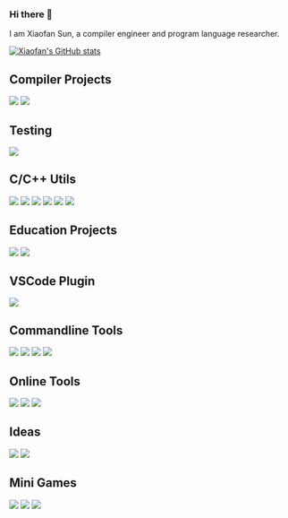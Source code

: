 ### Hi there 👋

<!--
**sunxfancy/sunxfancy** is a ✨ _special_ ✨ repository because its `README.md` (this file) appears on your GitHub profile.

Here are some ideas to get you started:

- 🔭 I’m currently working on ...
- 🌱 I’m currently learning ...
- 👯 I’m looking to collaborate on ...
- 🤔 I’m looking for help with ...
- 💬 Ask me about ...
- 📫 How to reach me: ...
- 😄 Pronouns: ...
- ⚡ Fun fact: ...
-->

I am Xiaofan Sun, a compiler engineer and program language researcher. 

[![Xiaofan's GitHub stats](https://github-readme-stats-sunxfancy.vercel.app/api?username=sunxfancy)](https://github.com/sunxfancy)


## Compiler Projects
[![](https://github-readme-stats-sunxfancy.vercel.app/api/pin/?username=elite-lang&repo=Elite)](https://github.com/elite-lang/Elite) [![](https://github-readme-stats-sunxfancy.vercel.app/api/pin/?username=elite-lang&repo=RedApple)](https://github.com/elite-lang/RedApple) 

## Testing
[![](https://github-readme-stats-sunxfancy.vercel.app/api/pin/?username=sunxfancy&repo=zeroerr)](https://github.com/sunxfancy/zeroerr) 

## C/C++ Utils
[![](https://github-readme-stats-sunxfancy.vercel.app/api/pin/?username=sunxfancy&repo=ExIconv)](https://github.com/sunxfancy/ExIconv) [![](https://github-readme-stats-sunxfancy.vercel.app/api/pin/?username=sunxfancy&repo=estring)](https://github.com/sunxfancy/estring)  [![](https://github-readme-stats-sunxfancy.vercel.app/api/pin/?username=sunxfancy&repo=DSViz)](https://github.com/sunxfancy/DSViz) [![](https://github-readme-stats-sunxfancy.vercel.app/api/pin/?username=sunxfancy&repo=VKBuilder)](https://github.com/sunxfancy/VKBuilder) [![](https://github-readme-stats-sunxfancy.vercel.app/api/pin/?username=sunxfancy&repo=SmartPtr)](https://github.com/sunxfancy/SmartPtr) [![](https://github-readme-stats-sunxfancy.vercel.app/api/pin/?username=sunxfancy&repo=Clist)](https://github.com/sunxfancy/Clist) 

## Education Projects
[![](https://github-readme-stats-sunxfancy.vercel.app/api/pin/?username=PoEdu&repo=DarkArtsNexus)](https://github.com/PoEdu/DarkArtsNexus) [![](https://github-readme-stats-sunxfancy.vercel.app/api/pin/?username=sunxfancy&repo=llvm-cn)](https://github.com/sunxfancy/llvm-cn) 

## VSCode Plugin
[![](https://github-readme-stats-sunxfancy.vercel.app/api/pin/?username=sunxfancy&repo=vscode-llvm)](https://github.com/sunxfancy/vscode-llvm) 

## Commandline Tools
[![](https://github-readme-stats-sunxfancy.vercel.app/api/pin/?username=sunxfancy&repo=CodeFactory)](https://github.com/sunxfancy/CodeFactory) [![](https://github-readme-stats-sunxfancy.vercel.app/api/pin/?username=sunxfancy&repo=UMake)](https://github.com/sunxfancy/UMake) [![](https://github-readme-stats-sunxfancy.vercel.app/api/pin/?username=sunxfancy&repo=submit)](https://github.com/sunxfancy/submit) [![](https://github-readme-stats-sunxfancy.vercel.app/api/pin/?username=sunxfancy&repo=FDO)](https://github.com/sunxfancy/FDO) 

## Online Tools
[![](https://github-readme-stats-sunxfancy.vercel.app/api/pin/?username=sunxfancy&repo=clang-format-wasm)](https://github.com/sunxfancy/clang-format-wasm) [![](https://github-readme-stats-sunxfancy.vercel.app/api/pin/?username=sunxfancy&repo=ShellEditor-Web)](https://github.com/sunxfancy/ShellEditor-Web)
[![](https://github-readme-stats-sunxfancy.vercel.app/api/pin/?username=sunxfancy&repo=EverythingWasm)](https://github.com/sunxfancy/EverythingWasm) 

## Ideas
[![](https://github-readme-stats-sunxfancy.vercel.app/api/pin/?username=sunxfancy&repo=LLVMCodeRunner)](https://github.com/sunxfancy/LLVMCodeRunner) [![](https://github-readme-stats-sunxfancy.vercel.app/api/pin/?username=sunxfancy&repo=FSMLanguage)](https://github.com/sunxfancy/FSMLanguage) 

## Mini Games
[![](https://github-readme-stats-sunxfancy.vercel.app/api/pin/?username=danieltan1517&repo=orange-xiangqi)](https://github.com/danieltan1517/orange-xiangqi) [![](https://github-readme-stats-sunxfancy.vercel.app/api/pin/?username=sunxfancy&repo=Gtk2048)](https://github.com/sunxfancy/Gtk2048) [![](https://github-readme-stats-sunxfancy.vercel.app/api/pin/?username=sunxfancy&repo=GtkFir)](https://github.com/sunxfancy/GtkFir)  
 

